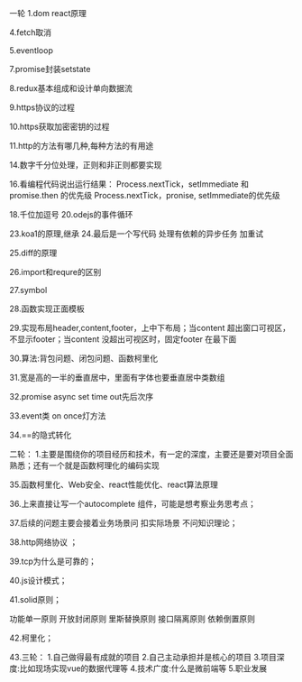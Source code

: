 一轮
1.dom react原理

4.fetch取消

5.eventloop

7.promise封装setstate

8.redux基本组成和设计单向数据流

9.https协议的过程

10.https获取加密密钥的过程

11.http的方法有哪几种,每种方法的有用途



14.数字千分位处理，正则和非正则都要实现

16.看编程代码说出运行结果：
Process.nextTick，setImmediate 和promise.then 的优先级
Process.nextTick，pronise, setImmediate的优先级

18.千位加逗号
20.odejs的事件循环





23.koa1的原理,继承
24.最后是一个写代码 处理有依赖的异步任务 加重试

25.diff的原理

   

26.import和requre的区别

27.symbol

28.函数实现正面模板

   

   

29.实现布局header,content,footer，上中下布局；当content 超出窗口可视区，不显示footer；当content 没超出可视区时，固定footer 在最下面

30.算法:背包问题、闭包问题、函数柯里化

31.宽是高的一半的垂直居中，里面有字体也要垂直居中类数组

32.promise async set time out先后次序

33.event类 on once灯方法

34.==的隐式转化

   二轮：
   1.主要是围绕你的项目经历和技术，有一定的深度，主要还是要对项目全面熟悉；还有一个就是函数柯理化的编码实现

35.函数柯里化、Web安全、react性能优化、react算法原理

36.上来直接让写一个autocomplete 组件，可能是想考察业务思考点；

37.后续的问题主要会接着业务场景问 扣实际场景 不问知识理论；

38.http网络协议 ；

39.tcp为什么是可靠的；

40.js设计模式；

41.solid原则；

   功能单一原则  开放封闭原则  里斯替换原则  接口隔离原则  依赖倒置原则

42.柯里化；

43.三轮：
   1.自己做得最有成就的项目
   2.自己主动承担并是核心的项目
   3.项目深度:比如现场实现vue的数据代理等
   4.技术广度:什么是微前端等
   5.职业发展